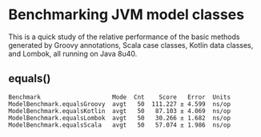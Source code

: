 # Benchmarking JVM model classes

This is a quick study of the relative performance of the basic methods generated by Groovy annotations, Scala case classes, Kotlin data classes, and Lombok, all running on Java 8u40.

## equals()

    Benchmark                    Mode  Cnt    Score   Error  Units
    ModelBenchmark.equalsGroovy  avgt   50  111.227 ± 4.599  ns/op
    ModelBenchmark.equalsKotlin  avgt   50   87.103 ± 4.069  ns/op
    ModelBenchmark.equalsLombok  avgt   50   30.266 ± 1.682  ns/op
    ModelBenchmark.equalsScala   avgt   50   57.074 ± 1.986  ns/op
